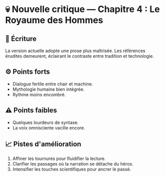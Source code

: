 # 💀 Nouvelle critique — Chapitre 4 : Le Royaume des Hommes

## 🧠 Écriture
La version actuelle adopte une prose plus maîtrisée. Les références érudites demeurent, éclairant le contraste entre tradition et technologie.

## ⚙️ Points forts
- Dialogue fertile entre chair et machine.
- Mythologie humaine bien intégrée.
- Rythme moins encombré.

## ⚠️ Points faibles
- Quelques lourdeurs de syntaxe.
- La voix omnisciente vacille encore.

## 📈 Pistes d'amélioration
1. Affiner les tournures pour fluidifier la lecture.
2. Clarifier les passages où la narration se détache du héros.
3. Intensifier les touches scientifiques pour ancrer le passé.
